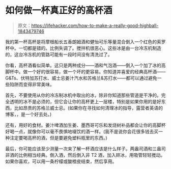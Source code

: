 # 如何做一杯真正好的高杯酒

> 原文：<https://lifehacker.com/how-to-make-a-really-good-highball-1843479746>

我的第一杯高杯是将摩根船长五香朗姆酒和健怡可乐等量混合倒入一个红色的索罗杯中。一切都是错的。比例失调了。搅拌机很恶心。这些冰是由一台冷冻机制造的，这台冷冻机的管路可能有一段时间没有清洗过了。

你看，高杯酒看似简单。这只是两种成分——酒和气泡酒——倒入一个加了冰的高脚杯中。做一个好的很容易，做一个坏的更容易。你知道并喜爱的经典高杯酒——G&Ts、伏特加苏打水、威士忌姜汁汽水和苏格兰&苏打水——都可以通过避免一些陷阱而变得非常美味。



首先，不要使用从你的冷冻制冰机中取出的冰，除非你知道那些管道是干净的。完全透明的冰不是必须的，但它会让你的高杯更上一层楼，特别是如果你用的是好东西，比如昂贵的苏格兰威士忌。(如果你在寻找如何清理冰的指导，露营者英语的博客，，是一个好去处。)

还有，用好的食材。姜汁啤酒加生姜、墨西哥可乐和发烧树补品都会让你的高脚杯好喝一点，就像你可以毫不畏惧地啜饮的酒一样。(我不是说你会花很多钱去买一种注定要喝高杯的酒，但是要避免塑料瓶里的东西。)

最后，你可能应该至少测量一次来了解一杯酒应该是什么样子。两盎司酒和三盎司非酒的比例相当经典。倒入酒，然后倒入非 T2 酒，加入碎冰，用吸管轻轻搅动。如果你喜欢，可以用一条柠檬或酸橙皮结束，然后享用。